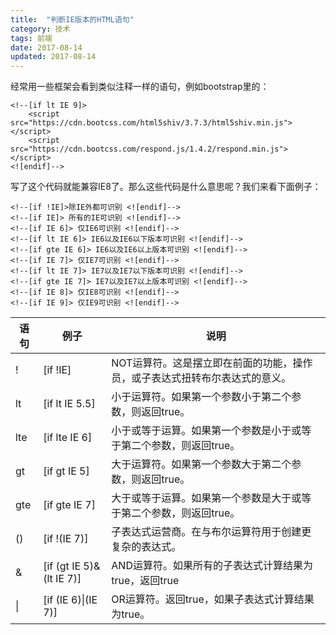 ```yaml
---
title:  "判断IE版本的HTML语句"
category: 技术
tags: 前端
date: 2017-08-14
updated: 2017-08-14
---
```

经常用一些框架会看到类似注释一样的语句，例如bootstrap里的：
```
<!--[if lt IE 9]>
    <script src="https://cdn.bootcss.com/html5shiv/3.7.3/html5shiv.min.js"></script>
    <script src="https://cdn.bootcss.com/respond.js/1.4.2/respond.min.js"></script>
<![endif]-->
```
写了这个代码就能兼容IE8了。那么这些代码是什么意思呢？我们来看下面例子：
``` 
<!--[if !IE]>除IE外都可识别 <![endif]-->
<!--[if IE]> 所有的IE可识别 <![endif]-->
<!--[if IE 6]> 仅IE6可识别 <![endif]-->
<!--[if lt IE 6]> IE6以及IE6以下版本可识别 <![endif]-->
<!--[if gte IE 6]> IE6以及IE6以上版本可识别 <![endif]-->
<!--[if IE 7]> 仅IE7可识别 <![endif]-->
<!--[if lt IE 7]> IE7以及IE7以下版本可识别 <![endif]-->
<!--[if gte IE 7]> IE7以及IE7以上版本可识别 <![endif]-->
<!--[if IE 8]> 仅IE8可识别 <![endif]-->
<!--[if IE 9]> 仅IE9可识别 <![endif]-->
```

| 语句   | 例子                     | 说明                                                                        |
| ------ | ------------------------ | --------------------------------------------------------------------------- |
| !      | [if !IE]                 | NOT运算符。这是摆立即在前面的功能，操作员，或子表达式扭转布尔表达式的意义。 |
| lt     | [if lt IE 5.5]           | 小于运算符。如果第一个参数小于第二个参数，则返回true。                      |
| lte    | [if lte IE 6]            | 小于或等于运算。如果第一个参数是小于或等于第二个参数，则返回true。          |
| gt     | [if gt IE 5]             | 大于运算符。如果第一个参数大于第二个参数，则返回true。                      |
| gte    | [if gte IE 7]            | 大于或等于运算。如果第一个参数是大于或等于第二个参数，则返回true。          |
| ()     | [if !(IE 7)]             | 子表达式运营商。在与布尔运算符用于创建更复杂的表达式。                      |
| &      | [if (gt IE 5)&(lt IE 7)] | AND运算符。如果所有的子表达式计算结果为true，返回true                       |
| &#124; | [if (IE 6)&#124;(IE 7)]  | OR运算符。返回true，如果子表达式计算结果为true。                            |